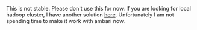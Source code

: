 This is not stable. Please don't use this for now.
If you are looking for local hadoop cluster, I have another solution [here](https://github.com/dev-moonduck/docker-hadoop-spawningpool). Unfortunately I am not spending time to make it work with ambari now.
